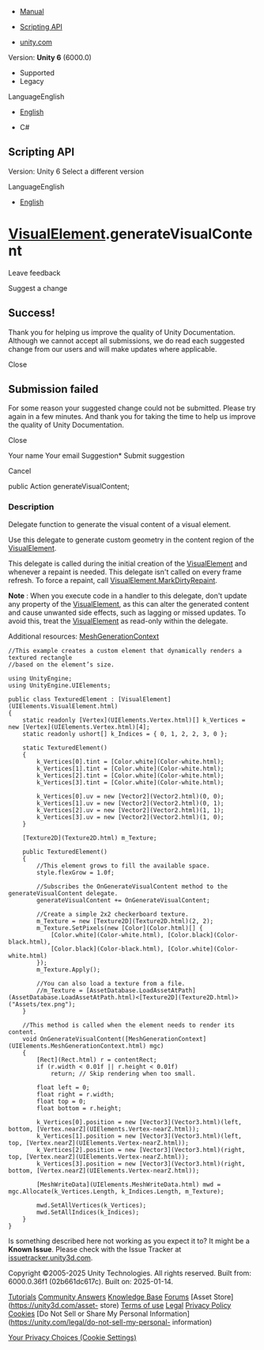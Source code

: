 [ ]()

  * [Manual](../Manual/index.html)
  * [Scripting API](../ScriptReference/index.html)

  * [unity.com](https://unity.com/)

Version: **Unity 6** (6000.0)

  * Supported
  * Legacy

LanguageEnglish

  * [English]()

  * C#

[ ](https://docs.unity3d.com)

## Scripting API

Version: Unity 6 Select a different version

LanguageEnglish

  * [English]()

#  [VisualElement](UIElements.VisualElement.html).generateVisualContent

Leave feedback

Suggest a change

## Success!

Thank you for helping us improve the quality of Unity Documentation. Although
we cannot accept all submissions, we do read each suggested change from our
users and will make updates where applicable.

Close

## Submission failed

For some reason your suggested change could not be submitted. Please <a>try
again</a> in a few minutes. And thank you for taking the time to help us
improve the quality of Unity Documentation.

Close

Your name Your email Suggestion* Submit suggestion

Cancel

[ ]()

public Action<MeshGenerationContext> generateVisualContent;

### Description

Delegate function to generate the visual content of a visual element.

Use this delegate to generate custom geometry in the content region of the
[VisualElement](UIElements.VisualElement.html).  
  
This delegate is called during the initial creation of the
[VisualElement](UIElements.VisualElement.html) and whenever a repaint is
needed. This delegate isn't called on every frame refresh. To force a repaint,
call
[VisualElement.MarkDirtyRepaint](UIElements.VisualElement.MarkDirtyRepaint.html).  
  
**Note** : When you execute code in a handler to this delegate, don't update
any property of the [VisualElement](UIElements.VisualElement.html), as this
can alter the generated content and cause unwanted side effects, such as
lagging or missed updates. To avoid this, treat the
[VisualElement](UIElements.VisualElement.html) as read-only within the
delegate.  
  
Additional resources:
[MeshGenerationContext](UIElements.MeshGenerationContext.html)  
  

    
    
    //This example creates a custom element that dynamically renders a textured rectangle 
    //based on the element’s size.   
      
    using UnityEngine;
    using UnityEngine.UIElements;  
      
    public class TexturedElement : [VisualElement](UIElements.VisualElement.html)
    {
        static readonly [Vertex](UIElements.Vertex.html)[] k_Vertices = new [Vertex](UIElements.Vertex.html)[4];
        static readonly ushort[] k_Indices = { 0, 1, 2, 2, 3, 0 };  
      
        static TexturedElement()
        {
            k_Vertices[0].tint = [Color.white](Color-white.html);
            k_Vertices[1].tint = [Color.white](Color-white.html);
            k_Vertices[2].tint = [Color.white](Color-white.html);
            k_Vertices[3].tint = [Color.white](Color-white.html);  
      
            k_Vertices[0].uv = new [Vector2](Vector2.html)(0, 0);
            k_Vertices[1].uv = new [Vector2](Vector2.html)(0, 1);
            k_Vertices[2].uv = new [Vector2](Vector2.html)(1, 1);
            k_Vertices[3].uv = new [Vector2](Vector2.html)(1, 0);
        }  
      
        [Texture2D](Texture2D.html) m_Texture;  
      
        public TexturedElement()
        {
            //This element grows to fill the available space.
            style.flexGrow = 1.0f;
            
            //Subscribes the OnGenerateVisualContent method to the generateVisualContent delegate.
            generateVisualContent += OnGenerateVisualContent;  
      
            //Create a simple 2x2 checkerboard texture.
            m_Texture = new [Texture2D](Texture2D.html)(2, 2);
            m_Texture.SetPixels(new [Color](Color.html)[] {
                [Color.white](Color-white.html), [Color.black](Color-black.html),
                [Color.black](Color-black.html), [Color.white](Color-white.html)
            });
            m_Texture.Apply();  
      
            //You can also load a texture from a file.
            //m_Texture = [AssetDatabase.LoadAssetAtPath](AssetDatabase.LoadAssetAtPath.html)<[Texture2D](Texture2D.html)>("Assets/tex.png");
        }  
      
        //This method is called when the element needs to render its content.
        void OnGenerateVisualContent([MeshGenerationContext](UIElements.MeshGenerationContext.html) mgc)
        {
            [Rect](Rect.html) r = contentRect;
            if (r.width < 0.01f || r.height < 0.01f)
                return; // Skip rendering when too small.  
      
            float left = 0;
            float right = r.width;
            float top = 0;
            float bottom = r.height;  
      
            k_Vertices[0].position = new [Vector3](Vector3.html)(left, bottom, [Vertex.nearZ](UIElements.Vertex-nearZ.html));
            k_Vertices[1].position = new [Vector3](Vector3.html)(left, top, [Vertex.nearZ](UIElements.Vertex-nearZ.html));
            k_Vertices[2].position = new [Vector3](Vector3.html)(right, top, [Vertex.nearZ](UIElements.Vertex-nearZ.html));
            k_Vertices[3].position = new [Vector3](Vector3.html)(right, bottom, [Vertex.nearZ](UIElements.Vertex-nearZ.html));  
      
            [MeshWriteData](UIElements.MeshWriteData.html) mwd = mgc.Allocate(k_Vertices.Length, k_Indices.Length, m_Texture);  
      
            mwd.SetAllVertices(k_Vertices);
            mwd.SetAllIndices(k_Indices);
        }
    }
    

Is something described here not working as you expect it to? It might be a
**Known Issue**. Please check with the Issue Tracker at
[issuetracker.unity3d.com](https://issuetracker.unity3d.com).

Copyright ©2005-2025 Unity Technologies. All rights reserved. Built from:
6000.0.36f1 (02b661dc617c). Built on: 2025-01-14.

[Tutorials](https://unity3d.com/learn) [Community
Answers](https://answers.unity3d.com) [Knowledge
Base](https://support.unity3d.com/hc/en-us)
[Forums](https://forum.unity3d.com) [Asset Store](https://unity3d.com/asset-
store) [Terms of use](https://docs.unity3d.com/Manual/TermsOfUse.html)
[Legal](https://unity.com/legal) [Privacy
Policy](https://unity.com/legal/privacy-policy)
[Cookies](https://unity.com/legal/cookie-policy) [Do Not Sell or Share My
Personal Information](https://unity.com/legal/do-not-sell-my-personal-
information)

[Your Privacy Choices (Cookie Settings)](javascript:void\(0\);)

